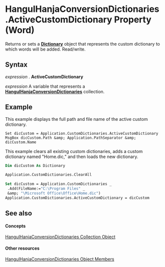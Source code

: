 
# HangulHanjaConversionDictionaries.ActiveCustomDictionary Property (Word)

Returns or sets a  **[Dictionary](1946d60c-2abd-9ca9-8d0b-7068e9173bb3.md)** object that represents the custom dictionary to which words will be added. Read/write.


## Syntax

 _expression_ . **ActiveCustomDictionary**

 _expression_ A variable that represents a **[HangulHanjaConversionDictionaries](b6ed1c54-428b-c160-a2bd-642978660f44.md)** collection.


## Example

This example displays the full path and file name of the active custom dictionary.


```
Set dicCustom = Application.CustomDictionaries.ActiveCustomDictionary 
MsgBox dicCustom.Path &amp; Application.PathSeparator &amp; dicCustom.Name
```

This example clears all existing custom dictionaries, adds a custom dictionary named "Home.dic," and then loads the new dictionary.




```vb
Dim dicCustom As Dictionary 
 
Application.CustomDictionaries.ClearAll 
 
Set dicCustom = Application.CustomDictionaries _ 
 .Add(FileName:="C:\Program Files" _ 
 &amp; "\Microsoft Office\Office\Home.dic") 
Application.CustomDictionaries.ActiveCustomDictionary = dicCustom
```


## See also


#### Concepts


[HangulHanjaConversionDictionaries Collection Object](b6ed1c54-428b-c160-a2bd-642978660f44.md)
#### Other resources


[HangulHanjaConversionDictionaries Object Members](ece4e682-9ddd-9fee-693e-820c83a87226.md)
